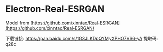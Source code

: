 # Electron-Real-ESRGAN

Model from [https://github.com/xinntao/Real-ESRGAN](https://github.com/xinntao/Real-ESRGAN)

下载链接: https://pan.baidu.com/s/1G3JLKDpQYMyXPHO7VS6-yA 提取码: q28c 
